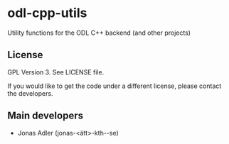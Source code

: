 odl-cpp-utils
=============

Utility functions for the ODL C++ backend (and other projects)

License
-------

GPL Version 3. See LICENSE file.

If you would like to get the code under a different license, please contact the
developers.

Main developers
---------------

- Jonas Adler (jonas-<ätt>-kth-<dot>-se)
